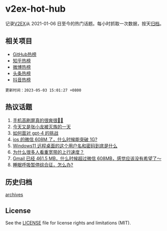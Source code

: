 # v2ex-hot-hub

 记录[V2EX](https://www.v2ex.com/)从 2021-01-06 日至今的热门话题。每小时抓取一次数据，按天[归档](archives)。
 
 ## 相关项目

- [GitHub热榜](https://github.com/it985/github-hot-hub)
- [知乎热榜](https://github.com/it985/zhihu-hot-hub)
- [微博热榜](https://github.com/it985/weibo-hot-hub)
- [头条热榜](https://github.com/it985/toutiao-hot-hub)
- [抖音热榜](https://github.com/it985/douyin-hot-hub)


 `更新时间：2023-05-03 15:01:27 +0800`

## 热议话题

1. [手机高刷屏真的很爽很🐂🍺](https://www.v2ex.com/t/936869)
1. [今天又是张小龙被灭族的一天](https://www.v2ex.com/t/936964)
1. [如何面对 gpt-4 的挑战](https://www.v2ex.com/t/936923)
1. [ios 的微信 608M 了，什么时候能突破 1G?](https://www.v2ex.com/t/936874)
1. [Windows11 远程桌面的这个用户名和密码到底是什么](https://www.v2ex.com/t/936942)
1. [为什么很多人看重宽带的上行速度？](https://www.v2ex.com/t/936960)
1. [Gmail 已经 461.5 MB，什么时候超过微信 608MB，感觉应该没有希望了～](https://www.v2ex.com/t/936978)
1. [睡眠呼吸暂停综合征，怎么办?](https://www.v2ex.com/t/936896)

## 历史归档

[archives](archives)

## License

See the [LICENSE](LICENSE) file for license rights and limitations (MIT).
